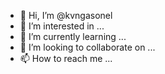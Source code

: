 - 👋 Hi, I’m @kvngasonel
- 👀 I’m interested in ...
- 🌱 I’m currently learning ...
- 💞️ I’m looking to collaborate on ...
- 📫 How to reach me ...

<!---
kvngasonel/kvngasonel is a ✨ special ✨ repository because its `README.md` (this file) appears on your GitHub profile.
You can click the Preview link to take a look at your changes.
--->
